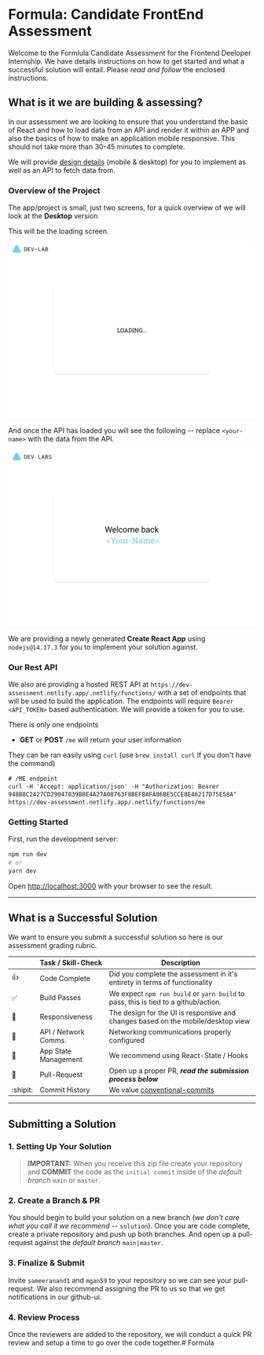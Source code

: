 # Formula: Candidate FrontEnd Assessment

Welcome to the Formlula Candidate Assessment for the Frontend Deeloper Internship.  We have details instructions on how to get started and what a successful solution will entail.  Please _read and follow_ the enclosed instructions.

## What is it we are building & assessing?

In our assessment we are looking to ensure that you understand the basic of React and how to load data from an API and render it within an APP and also the basics of how to make an application mobile responsive.  This should not take more than 30-45 minutes to complete.

We will provide [design details](https://drive.google.com/file/d/1QrkEaoheLXKh5B_cXCIvU2-jlQNKXou_/view?usp=sharing) (mobile & desktop) for you to implement as well as an API to fetch data from.

### Overview of the Project

The app/project is small, just two screens, for a quick overview of we will look at the __Desktop__ version

This will be the loading screen.

![desktop-loading](./docs/media/desktop-loading.png)

And once the API has loaded you will see the following -- replace `<your-name>` with the data from the API.

![desktop-main](./docs/media/desktop-main.png)

We are providing a newly generated __Create React App__ using `nodejs@14.17.3` for you to implement your solution against.  

### Our Rest API

We also are providing a hosted REST API at `https://dev-assessment.netlify.app/.netlify/functions/` with a set of endpoints that will be used to build the application.  The endpoints will require `Bearer <API_TOKEN>` based authentication.  We will provide a token for you to use.

There is only one endpoints

- __GET__ or __POST__ `/me` will return your user information

They can be ran easily using `curl` (use `brew install curl` if you don't have the command)

```shell
# /ME endpoint
curl -H 'Accept: application/json' -H "Authorization: Bearer 948B8C2427CD29047839B8E4A27A08763F8BEFBAFA86BE5CCE8E46217D75E58A" https://dev-assessment.netlify.app/.netlify/functions/me
```

### Getting Started

First, run the development server:

```bash
npm run dev
# or
yarn dev
```

Open [http://localhost:3000](http://localhost:3000) with your browser to see the result.

---

## What is a Successful Solution

We want to ensure you submit a successful solution so here is our assessment grading rubric.

|  | Task / Skill-Check   | Description                                                                         |
|---|-------------------|-------------------------------------------------------------------------------------|
| :thumbsup: | Code Complete        | Did you complete the assessment in it's entirety in terms of functionality          |
| :white_check_mark: | Build Passes | We expect `npm run build` or `yarn build` to pass, this is tied to a github/action. |
| :iphone: | Responsiveness       | The design for the UI is responsive and changes based on the mobile/desktop view    |
| :satellite: | API / Network Comms. | Networking communications properly configured                                  |
| :bell: | App State Management | We recommend using React-State / Hooks                                              |
| :thought_balloon: | Pull-Request         | Open up a proper PR, **_read the submission process below_**                            |
| :shipit: | Commit History       | We value [conventional-commits](https://www.conventionalcommits.org/en/v1.0.0)      |

---

## Submitting a Solution

### 1. Setting Up Your Solution

> __IMPORTANT:__ When you receive this zip file create your repository and __COMMIT__ the code as the `initial commit` inside of the _default branch_ `main` or `master`.

### 2. Create a Branch & PR

You should begin to build your solution on a new branch (_we don't care what you call it we recommend_ --  `solution`).  Once you are code complete, create a private repository and push up both branches.  And open up a pull-request against the _default branch_ `main|master`.

### 3. Finalize & Submit

Invite `sameeranand1` and `mgan59` to your repository so we can see your pull-request.  We also recommend assigning the PR to us so that we get notifications in our github-ui.

### 4. Review Process

Once the reviewers are added to the repository, we will conduct a quick PR review and setup a time to go over the code together.# Formula

